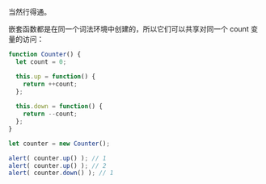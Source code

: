 
当然行得通。

嵌套函数都是在同一个词法环境中创建的，所以它们可以共享对同一个 count 变量的访问：

```js run
function Counter() {
  let count = 0;

  this.up = function() {
    return ++count;
  };
  
  this.down = function() {
    return --count;
  };
}

let counter = new Counter();

alert( counter.up() ); // 1
alert( counter.up() ); // 2
alert( counter.down() ); // 1
```
